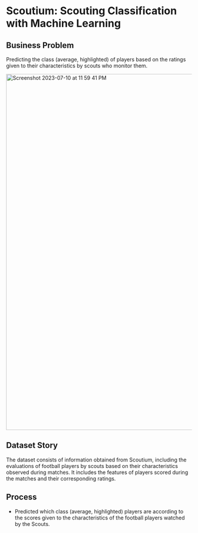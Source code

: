 # Scoutium: Scouting Classification with Machine Learning

## Business Problem

Predicting the class (average, highlighted) of players based on the ratings given to their characteristics by scouts who monitor them.

<img width="964" alt="Screenshot 2023-07-10 at 11 59 41 PM" src="https://github.com/sametaydn/Scoutium_Classification/assets/53154449/196aa0b7-6fc1-48d7-a6a3-84626c516ea0">


## Dataset Story

The dataset consists of information obtained from Scoutium, including the evaluations of football players by scouts based on their characteristics observed during matches. It includes the features of players scored during the matches and their corresponding ratings.

## Process

* Predicted which class (average, highlighted) players are according to the scores given to the characteristics of the football players watched by the Scouts.
